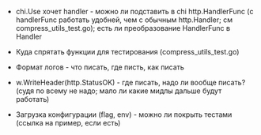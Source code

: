 - chi.Use хочет handler - можно ли подставить в chi http.HandlerFunc  (с handlerFunc работать удобней, чем с обычным http.Handler; см compress_utils_test.go); есть ли преобразование HandlerFunc в Handler

- Куда спрятать функции для тестирования (compress_utils_test.go)

- Формат логов - что писать, где писть, как писать

- w.WriteHeader(http.StatusOK) - где писать, надо ли вообще писать? (судя по всему не надо; мало ли какие мидлы дальше будут работать)

- Загрузка конфигурации (flag, env) - можно ли покрыть тестами (ссылка на пример, если есть)


